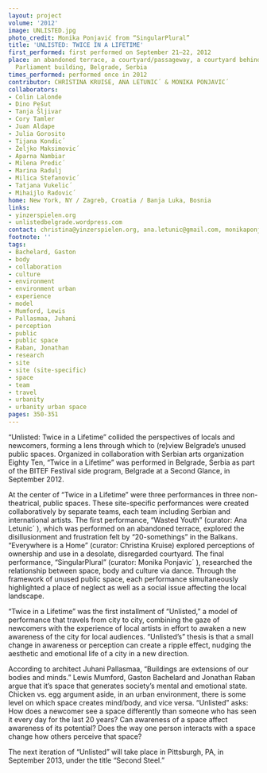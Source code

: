 ```yaml
---
layout: project
volume: '2012'
image: UNLISTED.jpg
photo_credit: Monika Ponjavić from “SingularPlural”
title: 'UNLISTED: TWICE IN A LIFETIME'
first_performed: first performed on September 21–22, 2012
place: an abandoned terrace, a courtyard/passageway, a courtyard behind the Belgrade
  Parliament building, Belgrade, Serbia
times_performed: performed once in 2012
contributor: CHRISTINA KRUISE, ANA LETUNIC´ & MONIKA PONJAVIC´
collaborators:
- Colin Lalonde
- Dino Pešut
- Tanja Šljivar
- Cory Tamler
- Juan Aldape
- Julia Gorosito
- Tijana Kondic´
- Željko Maksimovic´
- Aparna Nambiar
- Milena Predic´
- Marina Radulj
- Milica Stefanovic´
- Tatjana Vukelic´
- Mihaijlo Radovic´
home: New York, NY / Zagreb, Croatia / Banja Luka, Bosnia
links:
- yinzerspielen.org
- unlistedbelgrade.wordpress.com
contact: christina@yinzerspielen.org, ana.letunic@gmail.com, monikaponjavic@gmail.com
footnote: ''
tags:
- Bachelard, Gaston
- body
- collaboration
- culture
- environment
- environment urban
- experience
- model
- Mumford, Lewis
- Pallasmaa, Juhani
- perception
- public
- public space
- Raban, Jonathan
- research
- site
- site (site-specific)
- space
- team
- travel
- urbanity
- urbanity urban space
pages: 350-351
---
```


“Unlisted: Twice in a Lifetime” collided the perspectives of locals and newcomers, forming a lens through which to (re)view Belgrade’s unused public spaces. Organized in collaboration with Serbian arts organization Eighty Ten, “Twice in a Lifetime” was performed in Belgrade, Serbia as part of the BITEF Festival side program, Belgrade at a Second Glance, in September 2012.

At the center of “Twice in a Lifetime” were three performances in three non-theatrical, public spaces. These site-specific performances were created collaboratively by separate teams, each team including Serbian and international artists. The first performance, “Wasted Youth” (curator: Ana Letunic´ ), which was performed on an abandoned terrace, explored the disillusionment and frustration felt by “20-somethings” in the Balkans. “Everywhere is a Home” (curator: Christina Kruise) explored perceptions of ownership and use in a desolate, disregarded courtyard. The final performance, “SingularPlural” (curator: Monika Ponjavic´ ), researched the relationship between space, body and culture via dance. Through the framework of unused public space, each performance simultaneously highlighted a place of neglect as well as a social issue affecting the local landscape.

“Twice in a Lifetime” was the first installment of “Unlisted,” a model of performance that travels from city to city, combining the gaze of newcomers with the experience of local artists in effort to awaken a new awareness of the city for local audiences. “Unlisted’s” thesis is that a small change in awareness or perception can create a ripple effect, nudging the aesthetic and emotional life of a city in a new direction.

According to architect Juhani Pallasmaa, “Buildings are extensions of our bodies and minds.” Lewis Mumford, Gaston Bachelard and Jonathan Raban argue that it’s space that generates society’s mental and emotional state. Chicken vs. egg argument aside, in an urban environment, there is some level on which space creates mind/body, and vice versa. “Unlisted” asks: How does a newcomer see a space differently than someone who has seen it every day for the last 20 years? Can awareness of a space affect awareness of its potential? Does the way one person interacts with a space change how others perceive that space?

The next iteration of “Unlisted” will take place in Pittsburgh, PA, in September 2013, under the title “Second Steel.”
